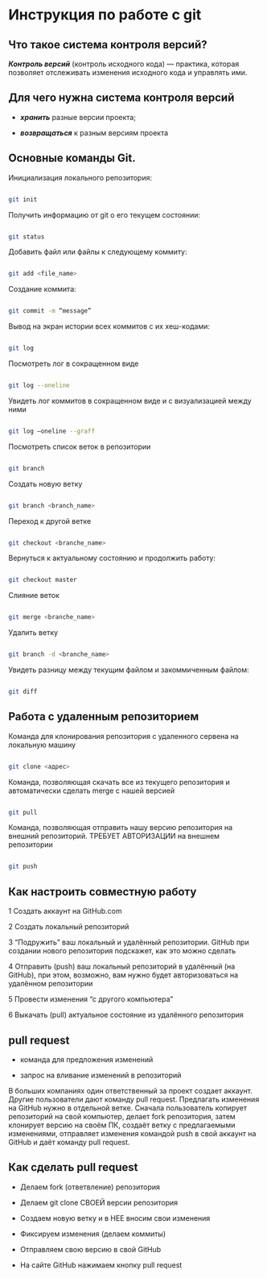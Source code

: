 # Инструкция по работе с git

## Что такое система контроля версий?

***Контроль версий*** (контроль исходного кода) — практика, которая позволяет отслеживать изменения исходного кода и управлять ими. 

## Для чего нужна система контроля версий

* ***хранить*** разные версии проекта;

* ***возвращаться*** к разным версиям проекта

## Основные команды Git.   

Инициализация локального репозитория:   

```sh   

git init   

```   

Получить информацию от git о его текущем состоянии:   

```sh   

git status   

```   

Добавить файл или файлы к следующему коммиту:   

```sh   

git add <file_name>   

```   

Cоздание коммита:   

```sh   

git commit -m “message”   

```   

Вывод на экран истории всех коммитов с их хеш-кодами:   

```sh   

git log   

```   

Посмотреть лог в сокращенном виде   

```sh   

git log --oneline   

```   

Увидеть лог коммитов в сокращенном виде и с визуализацией между ними   

```sh   

git log –oneline --graff   

```  

Посмотреть список веток в репозитории    

```sh  

git branch      

```  

Создать новую ветку    

```sh  

git branch <branch_name>    

```  

Переход к другой ветке    

```sh  

git checkout <branche_name>    

```  

Вернуться к актуальному состоянию и продолжить работу:   

```sh   

git checkout master   

```   

Слияние веток   

```sh   

git merge <branche_name>    

```   

Удалить ветку    

```sh  

git branch -d <branche_name>   

```  

Увидеть разницу между текущим файлом и закоммиченным файлом:   

```sh   

git diff   

``` 

## Работа с удаленным репозиторием 

Команда для клонирования репозитория с удаленного сервена на локальную машину

```sh

git clone <адрес>

```
  
Команда, позволяющая скачать все из текущего репозитория и автоматически сделать merge с нашей версией 

```sh

git pull

```

Команда, позволяющая отправить нашу версию репозитория на внешний репозиторий. ТРЕБУЕТ АВТОРИЗАЦИИ на внешнем репозитории 

```sh

git push

```
## Как настроить совместную работу 

1 Создать аккаунт на GitHub.com 

2 Создать локальный репозиторий 

3 “Подружить” ваш локальный и удалённый репозитории. GitHub при создании нового репозитория подскажет, как это можно сделать 

4 Отправить (push) ваш локальный репозиторий в удалённый (на GitHub), при этом, возможно, вам нужно будет авторизоваться на удалённом репозитории 

5 Провести изменения “с другого компьютера” 

6 Выкачать (pull) актуальное состояние из удалённого репозитория 

## pull request 

* команда для предложения изменений 

* запрос на вливание изменений в репозиторий 

В больших компаниях один ответственный за проект создает аккаунт. Другие пользователи дают команду pull request. Предлагать изменения на GitHub нужно в отдельной ветке. Сначала пользователь копирует репозиторий на свой компьютер, делает fork репозитория, затем клонирует версию на своём ПК, создаёт ветку с предлагаемыми изменениями, отправляет изменения командой push в свой аккаунт на GitHub и даёт команду pull request. 

## Как сделать pull request 

* Делаем fork (ответвление) репозитория 

* Делаем git clone СВОЕЙ версии репозитория 

* Создаем новую ветку и в НЕЕ вносим свои изменения 

* Фиксируем изменения (делаем коммиты) 

* Отправляем свою версию в свой GitHub 

* На сайте GitHub нажимаем кнопку pull request 
